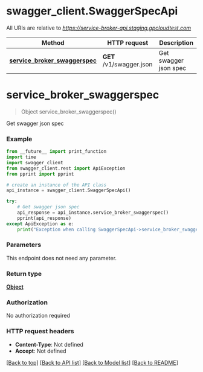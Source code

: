 # swagger_client.SwaggerSpecApi

All URIs are relative to *https://service-broker-api.staging.gpcloudtest.com*

Method | HTTP request | Description
------------- | ------------- | -------------
[**service_broker_swaggerspec**](SwaggerSpecApi.md#service_broker_swaggerspec) | **GET** /v1/swagger.json | Get swagger json spec


# **service_broker_swaggerspec**
> Object service_broker_swaggerspec()

Get swagger json spec

### Example
```python
from __future__ import print_function
import time
import swagger_client
from swagger_client.rest import ApiException
from pprint import pprint

# create an instance of the API class
api_instance = swagger_client.SwaggerSpecApi()

try:
    # Get swagger json spec
    api_response = api_instance.service_broker_swaggerspec()
    pprint(api_response)
except ApiException as e:
    print("Exception when calling SwaggerSpecApi->service_broker_swaggerspec: %s\n" % e)
```

### Parameters
This endpoint does not need any parameter.

### Return type

[**Object**](Object.md)

### Authorization

No authorization required

### HTTP request headers

 - **Content-Type**: Not defined
 - **Accept**: Not defined

[[Back to top]](#) [[Back to API list]](../README.md#documentation-for-api-endpoints) [[Back to Model list]](../README.md#documentation-for-models) [[Back to README]](../README.md)


